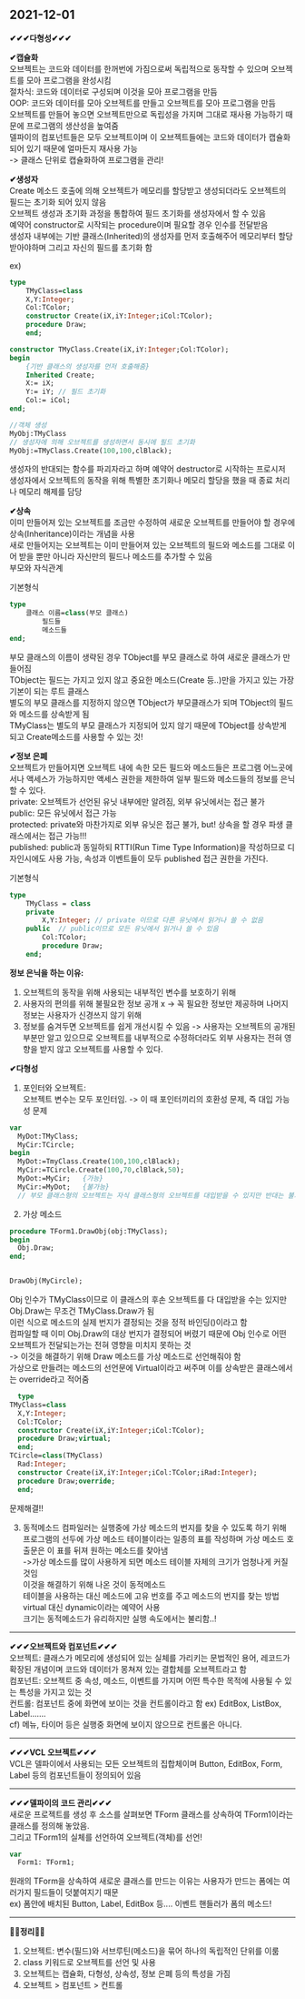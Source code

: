 2021-12-01
------------------------------

**✔✔✔다형성✔✔✔**  

**✔캡슐화**  
오브젝트는 코드와 데이터를 한꺼번에 가짐으로써 독립적으로 동작할 수 있으며 오브젝트를 모아 프로그램을 완성시킴  
절차식: 코드와 데이터로 구성되며 이것을 모아 프로그램을 만듬  
OOP: 코드와 데이터를 모아 오브젝트를 만들고 오브젝트를 모아 프로그램을 만듬  
오브젝트를 만들어 놓으면 오브젝트만으로 독립성을 가지며 그대로 재사용 가능하기 때문에 프로그램의 생산성을 높여줌  
델파이의 컴포넌트들은 모두 오브젝트이며 이 오브젝트들에는 코드와 데이터가 캡슐화되어 있기 때문에 얼마든지 재사용 가능  
-> 클래스 단위로 캡슐화하여 프로그램을 관리!

__✔생성자__  
Create 메소드 호출에 의해 오브젝트가 메모리를 할당받고 생성되더라도 오브젝트의 필드는 초기화 되어 있지 않음  
오브젝트 생성과 초기화 과정을 통합하여 필드 초기화를 생성자에서 할 수 있음  
예약어 constructor로 시작되는 procedure이며 필요할 경우 인수를 전달받음  
생성자 내부에는 기반 클래스(Inherited)의 생성자를 먼저 호출해주어 메모리부터 할당 받아야하며 그리고 자신의 필드를 초기화 함  

ex)  
```Pascal
type
	TMyClass=class
	X,Y:Integer;
	Col:TColor;
	constructor Create(iX,iY:Integer;iCol:TColor);
	procedure Draw;
	end;

constructor TMyClass.Create(iX,iY:Integer;Col:TColor);
begin
	{기반 클래스의 생성자를 먼저 호출해줌}
	Inherited Create;
	X:= iX;
	Y:= iY; // 필드 초기화
	Col:= iCol;
end;

//객체 생성
MyObj:TMyClass
// 생성자에 의해 오브젝트를 생성하면서 동시에 필드 초기화  
MyObj:=TMyClass.Create(100,100,clBlack); 
```

생성자의 반대되는 함수를 파괴자라고 하며 예약어 destructor로 시작하는 프로시저  
생성자에서 오브젝트의 동작을 위해 특별한 초기화나 메모리 할당을 했을 때 종료 처리나 메모리 해제를 담당  

__✔상속__  
이미 만들어져 있는 오브젝트를 조금만 수정하여 새로운 오브젝트를 만들어야 할 경우에 상속(Inheritance)이라는 개념을 사용  
새로 만들어지는 오브젝트는 이미 만들어져 있는 오브젝트의 필드와 메소드를 그대로 이어 받을 뿐만 아니라 자신만의 필드나 메소드를 추가할 수 있음  
부모와 자식관계  

기본형식
```Pascal
type
	클래스 이름=class(부모 클래스)
		필드들
		메소드들
end;
```
부모 클래스의 이름이 생략된 경우 TObject를 부모 클래스로 하여 새로운 클래스가 만들어짐    
TObject는 필드는 가지고 있지 않고 중요한 메소드(Create 등..)만을 가지고 있는 가장 기본이 되는 루트 클래스  
별도의 부모 클래스를 지정하지 않으면 TObject가 부모클래스가 되며 TObject의 필드와 메소드를 상속받게 됨  
TMyClass는 별도의 부모 클래스가 지정되어 있지 않기 때문에 TObject를 상속받게 되고 Create메소드를 사용할 수 있는 것!  

__✔정보 은폐__  
오브젝트가 만들어지면 오브젝트 내에 속한 모든 필드와 메소드들은 프로그램 어느곳에서나 액세스가 가능하지만 액세스 권한을 제한하여 일부 필드와 메소드들의 정보를 은닉할 수 있다.  
private: 오브젝트가 선언된 유닛 내부에만 알려짐, 외부 유닛에서는 접근 불가  
public: 모든 유닛에서 접근 가능  
protected: private와 마찬가지로 외부 유닛은 접근 불가, but! 상속을 할 경우 파생 클래스에서는 접근 가능!!!  
published: public과 동일하되 RTTI(Run Time Type Information)을 작성하므로 디자인시에도 사용 가능, 속성과 이벤트들이 모두 published 접근 권한을 가진다.  

기본형식
```Pascal
type
	TMyClass = class
	private
		X,Y:Integer; // private 이므로 다른 유닛에서 읽거나 쓸 수 없음
	public  // public이므로 모든 유닛에서 읽거나 쓸 수 있음
		Col:TColor;
		procedure Draw;
	end;  
```

 __정보 은닉을 하는 이유:__  
 
 1. 오브젝트의 동작을 위해 사용되는 내부적인 변수를 보호하기 위해  
 2. 사용자의 편의를 위해 불필요한 정보 공개 x -> 꼭 필요한 정보만 제공하며 나머지 정보는 사용자가 신경쓰지 않기 위해  
 3. 정보를 숨겨두면 오브젝트를 쉽게 개선시킬 수 있음 -> 사용자는 오브젝트의 공개된 부분만 알고 있으므로 오브젝트를 내부적으로 수정하더라도 외부 사용자는 전혀 영향을 받지 않고 오브젝트를 사용할 수 있다.  
 
__✔다형성__  
1. 포인터와 오브젝트:  
오브젝트 변수는 모두 포인터임. -> 이 때 포인터끼리의 호환성 문제, 즉 대입 가능성 문제  
```Pascal
var
  MyDot:TMyClass;
  MyCir:TCircle;
begin
  MyDot:=TmyClass.Create(100,100,clBlack);
  MyCir:=TCircle.Create(100,70,clBlack,50);
  MyDot:=MyCir;   {가능}
  MyCir:=MyDot;   {불가능}
  // 부모 클래스형의 오브젝트는 자식 클래스형의 오브젝트를 대입받을 수 있지만 반대는 불가능!!!
```

2. 가상 메소드
```Pascal
procedure TForm1.DrawObj(obj:TMyClass);
begin
  Obj.Draw;
end;


DrawObj(MyCircle);
```
Obj 인수가 TMyClass이므로 이 클래스의 후손 오브젝트를 다 대입받을 수는 있지만 Obj.Draw는 무조건 TMyClass.Draw가 됨  
이런 식으로 메소드의 실제 번지가 결정되는 것을 정적 바인딩()이라고 함  
컴파일할 때 이미 Obj.Draw의 대상 번지가 결정되어 버렸기 때문에 Obj 인수로 어떤 오브젝트가 전달되는가는 전혀 영향을 미치지 못하는 것  
-> 이것을 해결하기 위해 Draw 메소드를 가상 메소드로 선언해줘야 함  
가상으로 만들려는 메소드의 선언문에 Virtual이라고 써주며 이를 상속받은 클래스에서는 override라고 적어줌

```Pascal
  type
TMyClass=class
  X,Y:Integer;
  Col:TColor;
  constructor Create(iX,iY:Integer;iCol:TColor);
  procedure Draw;virtual;
  end;
TCircle=class(TMyClass)
  Rad:Integer;
  constructor Create(iX,iY:Integer;iCol:TColor;iRad:Integer);
  procedure Draw;override;
  end;
```
문제해결!!

3. 동적메소드 
컴파일러는 실행중에 가상 메소드의 번지를 찾을 수 있도록 하기 위해 프로그램의 선두에 가상 메소드 테이블이라는 일종의 표를 작성하며 가상 메소드 호출문은 이 표를 뒤져 원하는 메소드를 찾아냄  
->가상 메소드를 많이 사용하게 되면 메소드 테이블 자체의 크기가 엄청나게 커질 것임  
이것을 해결하기 위해 나온 것이 동적메소드  
테이블을 사용하는 대신 메소드에 고유 번호를 주고 메소드의 번지를 찾는 방법  
virtual 대신 dynamic이라는 예약어 사용  
크기는 동적메소드가 유리하지만 실행 속도에서는 불리함..!

--------------------------

**✔✔✔오브젝트와 컴포넌트✔✔✔**  
오브젝트: 클래스가 메모리에 생성되어 있는 실체를 가리키는 문법적인 용어, 레코드가 확장된 개념이며 코드와 데이터가 몽쳐져 있는 결합체를 오브젝트라고 함  
컴포넌트: 오브젝트 중 속성, 메소드, 이벤트를 가지며 어떤 특수한 목적에 사용될 수 있는 특성을 가지고 있는 것  
컨트롤: 컴포넌트 중에 화면에 보이는 것을 컨트롤이라고 함 ex) EditBox, ListBox, Label.......  
cf) 메뉴, 타이머 등은 실행중 화면에 보이지 않으므로 컨트롤은 아니다.  

--------------------------

**✔✔✔VCL 오브젝트✔✔✔**  
VCL은 델파이에서 사용되는 모든 오브젝트의 집합체이며 Button, EditBox, Form, Label 등의 컴포넌트들이 정의되어 있음

-----------------------------

**✔✔✔델파이의 코드 관리✔✔✔**  
새로운 프로젝트를 생성 후 소스를 살펴보면 TForm 클래스를 상속하여 TForm1이라는 클래스를 정의해 놓았음.  
그리고 TForm1의 실체를 선언하여 오브젝트(객체)를 선언!  
```Pascal
var
  Form1: TForm1;
```
원래의 TForm을 상속하여 새로운 클래스를 만드는 이유는 사용자가 만드는 폼에는 여러가지 필드들이 덧붙여지기 때문  
ex) 폼안에 배치된 Button, Label, EditBox 등....
이벤트 핸들러가 폼의 메소드!  

-------------------

**🙌🙌정리🙌🙌**  
1. 오브젝트: 변수(필드)와 서브루틴(메소드)을 묶어 하나의 독립적인 단위를 이룸  
2. class 키워드로 오브젝트를 선언 및 사용  
3. 오브젝트는 캡슐화, 다형성, 상속성, 정보 은폐 등의 특성을 가짐  
4. 오브젝트 > 컴포넌트 > 컨트롤


